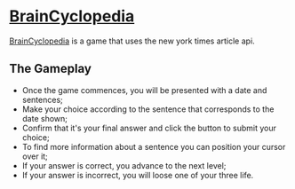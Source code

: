 # [BrainCyclopedia](http://proj.nddery.ca/braincyclopedia/)

[BrainCyclopedia](http://proj.nddery.ca/braincyclopedia/) is a game that uses the new york times article api.

## The Gameplay
* Once the game commences, you will be presented with a date and sentences;
* Make your choice according to the sentence that corresponds to the date shown;
* Confirm that it's your final answer and click the button to submit your choice;
* To find more information about a sentence you can position your cursor over it;
* If your answer is correct, you advance to the next level;
* If your answer is incorrect, you will loose one of your three life.
